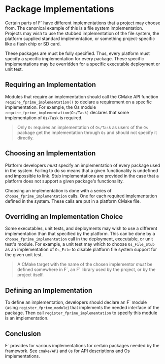 # Package Implementations

Certain parts of F´ have different implementations that a project may choose from.  The canonical example of this is a file system implementation. Projects may wish to use the stubbed implementation of the file system, the platform supplied standard implementation, or something project-specific like a flash chip or SD card.

These packages are must be fully specified. Thus, every platform must specify a specific implementation for every package. These specific implementations may be overridden for a specific executable deployment or unit test.

## Requiring an Implementation

Modules that require an implementation should call the CMake API function `require_fprime_implementation()` to declare a requirement on a specific implementation. For example, the Os module `require_fprime_implementation(Os/Task)` declares that some implementation of `Os/Task` is required.

> Only `Os` requires an implementation of `Os/Task` as users of the `Os` package get the implementation through `Os` and should not specify it directly.

## Choosing an Implementation

Platform developers *must* specify an implementation of every package used in the system. Failing to do so means that a given functionality is undefined and impossible to link.  Stub implementations are provided in the case that a platform does not support a given package's functionality.

Choosing an implementation is done with a series of `choose_fprime_implementation` calls. One for each required implementation defined in the system.  These calls are put in a platform CMake file.

## Overriding an Implementation Choice

Some executables, unit tests, and deployments may wish to use a different implementation than that specified by the platform. This can be done by a `choose_fprime_implementation` call in the deployment, executable, or unit test's module. For example, a unit test may which to choose `Os_File_Stub` as an implementation of `Os_File` to disable platform file system support for the given unit test.

> A CMake target with the name of the chosen implementor *must* be defined somewhere in F´, an F´ library used by the project, or by the project itself.

## Defining an Implementation

To define an implementation, developers should declare an F´ module (using `register_fprime_module`) that implements the needed interface of the package.  Then call `register_fprime_implementation` to specify this module is an implementation.

## Conclusion

F´ provides for various implementations for certain packages needed by the framework.  See `cmake/API` and `Os` for API descriptions and Os implementations.